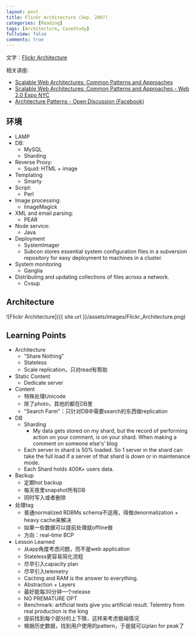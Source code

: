 ```yaml
---
layout: post
title: Flickr Architecture (Sep. 2007)
categories: [Reading]
tags: [Architecture, CaseStudy]
fullview: false
comments: true
---
```


文字：[Flickr Architecture](http://highscalability.com/flickr-architecture)

相关讲座:

* [Scalable Web Architectures: Common Patterns and Approaches]( https://www.slideshare.net/adunne/scalable-web-architectures-common-patterns-and-approaches-155959/138-Flickr_ArchitectureWeb_20_Expo_Berlin)
* [Scalable Web Architectures: Common Patterns and Approaches - Web 2.0 Expo NYC](https://www.slideshare.net/iamcal/scalable-web-architectures-common-patterns-and-approaches-web-20-expo-nyc-presentation?qid=9a1d7870-1bac-4fc2-b3cd-ff73756c0adc&v=&b=&from_search=1)
* [Architecture Patterns - Open Discussion (Facebook)](https://www.slideshare.net/blue9frog1/architecture-patterns-open-discussion?qid=9a1d7870-1bac-4fc2-b3cd-ff73756c0adc&v=&b=&from_search=8)

## 环境

* LAMP
* DB:
  * MySQL
  * Sharding
* Reverse Proxy:
  * Squid: HTML + image
* Templating
  * Smarty
* Script:
  * Perl
* Image processing:
  * ImageMagick
* XML and email parsing:
  * PEAR
* Node service:
  * Java
* Deployment
  * SystemImager
  * Subcon stores essential system configuration files in a subversion repository for easy deployment to machines in a cluster.
* System monitoring
  * Ganglia
* Distributing and updating collections of files across a network.
  * Cvsup

## Architecture

![Flickr Architecture]({{ site.url }}/assets/images/Flickr_Architecture.png)

## Learning Points

* Architecture
  * “Share Nothing”
  * Stateless
  * Scale replication，只对read有帮助
* Static Content
  * Dedicate server
* Content
  * 特殊处理Unicode 
  * 除了photo，其他的都在DB里
  * "Search Farm"：只针对DB中需要search的东西做replication
* DB
  * Sharding
    * My data gets stored on my shard, but the record of performing action on your comment, is on your shard. When making a comment on someone else's’ blog
  * Each server in shard is 50% loaded. So 1 server in the shard can take the full load if a server of that shard is down or in maintenance mode.
  * Each Shard holds 400K+ users data.
* Backup
  * 定期hot backup
  * 每天夜里snapshot所有DB
  * 同时写入或者删除
* 处理tag
  * 普通normalized RDBMs schema不适用，得做denormalization + heavy cache来解决
  * 如果一些数据可以提前处理就offline做
  * 方向：real-time BCP
* Lesson Learned
  * 从app角度考虑问题，而不是web application
  * Stateless更容易简化流程
  * 尽早引入capacity plan
  * 尽早引入telemetry
  * Caching and RAM is the answer to everything.
  * Abstraction + Layers
  * 最好能每30分钟一个release
  * NO PREMATURE OPT
  * Benchmark: artificial tests give you artificial result. Telemtry from real production is the king
  * 提前找到每个部分的上下限，这样来考虑极端情况
  * 根据历史数据，找到用户使用的pattern，于是就可以plan for peak了